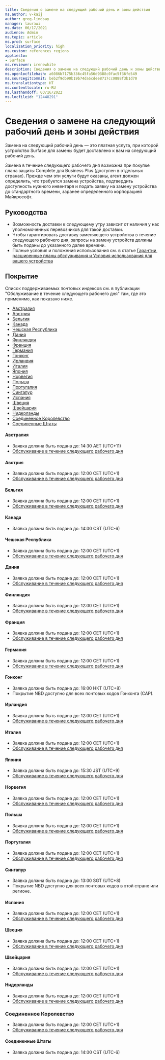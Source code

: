 ```yaml
---
title: Сведения о замене на следующий рабочий день и зоны действия
ms.author: v-kaij
author: greg-lindsay
manager: laurawi
ms.date: 06/17/2021
audience: Admin
ms.topic: article
ms.prod: surface
localization_priority: high
ms.custom: references_regions
appliesto:
- Surface
ms.reviewer: irenewhite
description: Сведения о замене на следующий рабочий день и зоны действия.
ms.openlocfilehash: a6086b7175b336c45fa56d9388c0fac5f36fe549
ms.sourcegitcommit: beb2f9db90b19b74da6cdee8717cc0888f3b1d70
ms.translationtype: HT
ms.contentlocale: ru-RU
ms.lasthandoff: 03/16/2022
ms.locfileid: "12448291"
---
```

# <a name="next-business-day-replacement-information--coverage-areas"></a>Сведения о замене на следующий рабочий день и зоны действия

Замена на следующий рабочий день — это платная услуга, при которой устройство Surface для замены будет доставлено к вам на следующий рабочий день. 

Замена в течение следующего рабочего дня возможна при покупке плана защиты Complete для Business Plus (доступен в отдельных странах). Прежде чем эти услуги будут оказаны, агент должен определить, что требуется замена устройства, подтвердить доступность нужного инвентаря и подать заявку на замену устройства до стандартного времени, заранее определенного корпорацией Майкрософт. 

## <a name="guidelines"></a>Руководства

- Возможность доставки к следующему утру зависит от наличия у нас уполномоченных перевозчиков для такой доставки.
- Чтобы гарантировать доставку заменяющего устройства в течение следующего рабочего дня, запросы на замену устройств должны быть поданы до указанного далее времени.
- Полные условия и положения использования см. в статье [Гарантии, расширенные планы обслуживания и Условия использования для вашего устройства](https://support.microsoft.com/topic/warranties-extended-service-plans-and-terms-conditions-for-your-device-eedf7a23-84a7-1a47-480b-0e10503eedf5)

## <a name="coverage"></a>Покрытие

Список поддерживаемых почтовых индексов см. в публикации "Обслуживание в течение следующего рабочего дня" там, где это применимо, как показано ниже. 

- [Австралия](#australia)
- [Австрия](#austria)
- [Бельгия](#belgium)
- [Канада](#canada)
- [Чешская Республика](#czech-republic)
- [Дания](#denmark)
- [Финляндия](#finland)
- [Франция](#france)
- [Германия](#germany)
- [Гонконг](#hong-kong)
- [Ирландия](#ireland)
- [Италия](#italy)
- [Япония](#japan)
- [Норвегия](#norway)
- [Польша](#poland)
- [Португалия](#portugal)
- [Сингапур](#singapore)
- [Испания](#spain)
- [Швеция](#sweden)
- [Швейцария](#switzerland)
- [Нидерланды](#the-netherlands)
- [Соединенное Королевство](#united-kingdom)
- [Соединенные Штаты](#united-states)


#### <a name="australia"></a>Австралия

- Заявка должна быть подана до: 14:30 AET (UTC+11)
- [Обслуживание в течение следующего рабочего дня](https://download.microsoft.com/download/2/a/b/2abb0658-6900-440f-96c0-94eb38dcb488/NBD%20Coverage%20-%20Australia%20Post%20Codes%20092421.xlsx)

#### <a name="austria"></a>Австрия

- Заявка должна быть подана до: 12:00 CET (UTC+1)
- [Обслуживание в течение следующего рабочего дня](https://download.microsoft.com/download/5/7/5/575447e3-70c1-468b-a714-22d3cded7a6e/NBD%20Coverage%20-%20Austria%20Post%20Codes%20030321.xlsx)

#### <a name="belgium"></a>Бельгия

- Заявка должна быть подана до: 12:00 CET (UTC+1)
- [Обслуживание в течение следующего рабочего дня](https://download.microsoft.com/download/f/b/9/fb95d99c-1403-4ecf-bbde-0bab2af2c2ce/NBD%20Coverage%20-%20Belgium%20Post%20Codes%20030321.xlsx)

#### <a name="canada"></a>Канада

- Заявка должна быть подана до: 14:00 CST (UTC-6)

#### <a name="czech-republic"></a>Чешская Республика

- Заявка должна быть подана до: 12:00 CET (UTC+1)
- [Обслуживание в течение следующего рабочего дня](https://download.microsoft.com/download/9/2/6/926014cb-38b2-4270-b841-d3dc56f6e341/NBD%20Coverage%20-%20Czech%20Republic%20Post%20Codes%20042821.xlsx)

#### <a name="denmark"></a>Дания 

- Заявка должна быть подана до: 12:00 CET (UTC+1) 
- [Обслуживание в течение следующего рабочего дня](https://download.microsoft.com/download/9/e/6/9e6b4db6-b9f6-412e-a296-a10b5bc6e591/NBD%20Coverage%20-%20Denmark%20Post%20Codes%20030321.xlsx)

#### <a name="finland"></a>Финляндия

- Заявка должна быть подана до: 12:00 CET (UTC+1)
- [Обслуживание в течение следующего рабочего дня](https://download.microsoft.com/download/b/d/d/bddd01a3-6f8e-4bd2-9549-4dbf0a5aee86/NBD%20Coverage%20-%20Finland%20Post%20Codes%20030321.xlsx)

#### <a name="france"></a>Франция

- Заявка должна быть подана до: 12:00 CET (UTC+1)
- [Обслуживание в течение следующего рабочего дня](https://download.microsoft.com/download/7/b/0/7b0fa1bb-4c75-474a-83be-6d55e0fa719f/NBD%20Coverage%20-%20France%20Postal%20Codes%20042821.xlsx)

#### <a name="germany"></a>Германия

- Заявка должна быть подана до: 12:00 CET (UTC+1)
- [Обслуживание в течение следующего рабочего дня](https://download.microsoft.com/download/d/4/f/d4f6c11f-ada2-4400-b502-2e722644427b/NBD%20Coverage%20-%20Germany%20Post%20Codes%20042821.xlsx)

#### <a name="hong-kong"></a>Гонконг

- Заявка должна быть подана до: 16:00 HKT (UTC+8) 
- Покрытие NBD доступно для всех почтовых кодов Гонконга (САР).

#### <a name="ireland"></a>Ирландия

- Заявка должна быть подана до: 12:00 CET (UTC+1)
- [Обслуживание в течение следующего рабочего дня](https://download.microsoft.com/download/d/6/f/d6f05276-3657-49d3-8871-a2e445b686ef/NBD%20Coverage%20-%20Ireland%20Post%20Codes%20030321.xlsx)

#### <a name="italy"></a>Италия

- Заявка должна быть подана до: 12:00 CET (UTC+1)
- [Обслуживание в течение следующего рабочего дня](https://download.microsoft.com/download/6/9/a/69a57c96-f4ce-4f93-a99a-2469ed737351/NBD%20Coverage%20-%20Italy%20Post%20Codes%20030321.xlsx)

#### <a name="japan"></a>Япония

- Заявка должна быть подана до: 15:30 JST (UTC+9)
- [Обслуживание в течение следующего рабочего дня](https://download.microsoft.com/download/c/7/8/c781a035-19f7-4563-9dd9-e8c5f3713342/NBD%20Coverage%20-%20Japan%20Post%20Codes%20060121.xlsx)

#### <a name="norway"></a>Норвегия

- Заявка должна быть подана до: 12:00 CET (UTC+1)
- [Обслуживание в течение следующего рабочего дня](https://download.microsoft.com/download/2/8/0/2803e50f-b7fb-431a-9eb9-efba7fb32260/NBD%20Coverage%20-%20Norway%20Post%20Codes%20032521.xlsx)

#### <a name="poland"></a>Польша

- Заявка должна быть подана до: 12:00 CET (UTC+1)
- [Обслуживание в течение следующего рабочего дня](https://download.microsoft.com/download/f/e/8/fe8b9b43-5f72-4cf1-971d-78dd46f8ea1c/NBD%20Coverage%20-%20Poland%20Post%20Codes%20042821.xlsx
)

#### <a name="portugal"></a>Португалия

- Заявка должна быть подана до: 12:00 CET (UTC+1)
- [Обслуживание в течение следующего рабочего дня](https://download.microsoft.com/download/5/1/4/5146ceeb-651c-4b10-afeb-ea1abb733e33/NBD%20Coverage%20-%20Portugal%20Post%20Codes%20030321.xlsx)

#### <a name="singapore"></a>Сингапур

- Заявка должна быть подана до: 13:00 SGT (UTC+8)
- Покрытие NBD доступно для всех почтовых кодов в этой стране или регионе.

#### <a name="spain"></a>Испания

- Заявка должна быть подана до: 12:00 CET (UTC+1)
- [Обслуживание в течение следующего рабочего дня](https://download.microsoft.com/download/6/1/d/61da1e35-e17e-4a67-ab81-27cf7a21f91b/NBD%20Coverage%20-%20Spain%20Post%20Codes%20030321.xlsx)

#### <a name="sweden"></a>Швеция

- Заявка должна быть подана до: 12:00 CET (UTC+1)
- [Обслуживание в течение следующего рабочего дня](https://download.microsoft.com/download/3/c/8/3c8a0591-2ee9-4742-835f-86b8c79b986f/NBD%20Coverage%20-%20Sweden%20Post%20Codes%20030321.xlsx)

#### <a name="switzerland"></a>Швейцария

- Заявка должна быть подана до: 12:00 CET (UTC+1)
- [Обслуживание в течение следующего рабочего дня](https://download.microsoft.com/download/e/6/9/e69789ca-4617-4b23-afb2-09529f320de3/NBD%20Coverage%20-%20Switzerland%20Post%20Codes%20030321%20update.xlsx)

#### <a name="the-netherlands"></a>Нидерланды

- Заявка должна быть подана до: 12:00 CET (UTC+1)
- [Обслуживание в течение следующего рабочего дня](https://download.microsoft.com/download/6/3/f/63f2ff4c-3b8f-465e-9498-0878f7ba70f3/NBD%20Coverage%20-%20Netherlands%20Post%20Codes%20042821.xlsx)

### <a name="united-kingdom"></a>Соединенное Королевство

- Заявка должна быть подана до: 12:00 CET (UTC+1)
- [Обслуживание в течение следующего рабочего дня](https://download.microsoft.com/download/a/4/8/a48a3872-f5de-43ac-8a24-564228b9b3bf/NBD%20Coverage%20UK%20Post%20Codes%20022222.xlsx)

#### <a name="united-states"></a>Соединенные Штаты 

- Заявка должна быть подана до: 14:00 CST (UTC-6)
